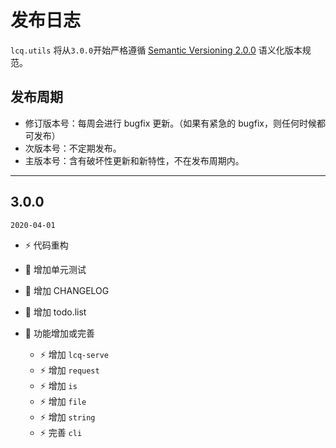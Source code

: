 # 发布日志

`lcq.utils` 将从`3.0.0`开始严格遵循 [Semantic Versioning 2.0.0](http://semver.org/lang/zh-CN/) 语义化版本规范。

## 发布周期

- 修订版本号：每周会进行 bugfix 更新。（如果有紧急的 bugfix，则任何时候都可发布）
- 次版本号：不定期发布。
- 主版本号：含有破坏性更新和新特性，不在发布周期内。

---

## 3.0.0

`2020-04-01`

- ⚡️ 代码重构
- 🌟 增加单元测试
- 🌟 增加 CHANGELOG
- 🌟 增加 todo.list

- 📖 功能增加或完善
  - ⚡️ 增加 `lcq-serve`
  - ⚡️ 增加 `request`
  - ⚡️ 增加 `is`
  - ⚡️ 增加 `file`
  - ⚡️ 增加 `string`
  - ⚡️ 完善 `cli`
